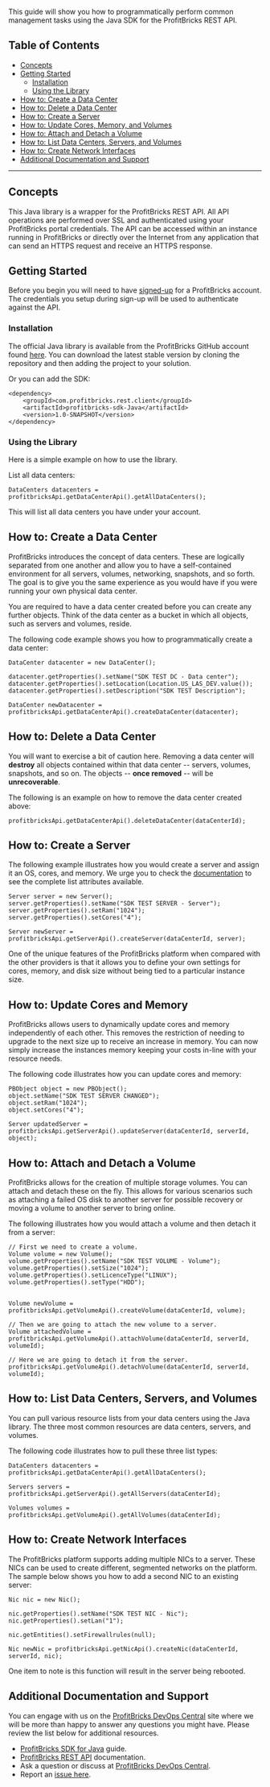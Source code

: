 This guide will show you how to programmatically perform common management tasks using the Java SDK for the ProfitBricks REST API.

## Table of Contents

* [Concepts](#concepts)
* [Getting Started](#getting-started)
    * [Installation](#installation)
    * [Using the Library](#using-the-library)
* [How to: Create a Data Center](#how-to-create-a-data-center)
* [How to: Delete a Data Center](#how-to-delete-a-data-center)
* [How to: Create a Server](#how-to-create-a-server)
* [How to: Update Cores, Memory, and Volumes](#how-to-update-cores-memory-and-volumes)
* [How to: Attach and Detach a Volume](#how-to-attach-and-detach-a-volume)
* [How to: List Data Centers, Servers, and Volumes](#how-to-list-data-centers-servers-and-volumes)
* [How to: Create Network Interfaces](#how-to-create-network-interfaces)
* [Additional Documentation and Support](#additional-documentation-and-support)

--------------

## Concepts

This Java library is a wrapper for the ProfitBricks REST API. All API operations are performed over SSL and authenticated using your ProfitBricks portal credentials. The API can be accessed within an instance running in ProfitBricks or directly over the Internet from any application that can send an HTTPS request and receive an HTTPS response. 

## Getting Started

Before you begin you will need to have [signed-up](https://www.profitbricks.com/signup) for a ProfitBricks account. The credentials you setup during sign-up will be used to authenticate against the API.


### Installation

The official Java library is available from the ProfitBricks GitHub account found [here](https://github.com/profitbricks/profitbricks-sdk-Java). You can download the latest stable version by cloning the repository and then adding the project to your solution.
  
Or you can add the SDK:

    <dependency>
        <groupId>com.profitbricks.rest.client</groupId>
        <artifactId>profitbricks-sdk-Java</artifactId>
        <version>1.0-SNAPSHOT</version>
    </dependency>


### Using the Library

Here is a simple example on how to use the library.

List all data centers: 

    DataCenters datacenters = profitbricksApi.getDataCenterApi().getAllDataCenters();
    
This will list all data centers you have under your account.

## How to: Create a Data Center

ProfitBricks introduces the concept of data centers. These are logically separated from one another and allow you to have a self-contained environment for all servers, volumes, networking, snapshots, and so forth. The goal is to give you the same experience as you would have if you were running your own physical data center.

You are required to have a data center created before you can create any further objects. Think of the data center as a bucket in which all objects, such as servers and volumes, reside. 

The following code example shows you how to programmatically create a data center: 

    DataCenter datacenter = new DataCenter();

    datacenter.getProperties().setName("SDK TEST DC - Data center");
    datacenter.getProperties().setLocation(Location.US_LAS_DEV.value());
    datacenter.getProperties().setDescription("SDK TEST Description");

    DataCenter newDatacenter = profitbricksApi.getDataCenterApi().createDataCenter(datacenter);

## How to: Delete a Data Center

You will want to exercise a bit of caution here. Removing a data center will **destroy** all objects contained within that data center -- servers, volumes, snapshots, and so on. The objects -- **once removed** -- will be **unrecoverable**. 

The following is an example on how to remove the data center created above:

    profitbricksApi.getDataCenterApi().deleteDataCenter(dataCenterId);

## How to: Create a Server

The following example illustrates how you would create a server and assign it an OS, cores, and memory. We urge you to check the [documentation](https://devops.profitbricks.com/api/rest/) to see the complete list attributes available.

    Server server = new Server();
    server.getProperties().setName("SDK TEST SERVER - Server");
    server.getProperties().setRam("1024");
    server.getProperties().setCores("4");

    Server newServer = profitbricksApi.getServerApi().createServer(dataCenterId, server);

One of the unique features of the ProfitBricks platform when compared with the other providers is that it allows you to define your own settings for cores, memory, and disk size without being tied to a particular instance size.  

## How to: Update Cores and Memory

ProfitBricks allows users to dynamically update cores and memory independently of each other. This removes the restriction of needing to upgrade to the next size up to receive an increase in memory. You can now simply increase the instances memory keeping your costs in-line with your resource needs. 

The following code illustrates how you can update cores and memory: 

    PBObject object = new PBObject();
    object.setName("SDK TEST SERVER CHANGED");
    object.setRam("1024");
    object.setCores("4");

    Server updatedServer = profitbricksApi.getServerApi().updateServer(dataCenterId, serverId, object);

## How to: Attach and Detach a Volume

ProfitBricks allows for the creation of multiple storage volumes. You can attach and detach these on the fly. This allows for various scenarios such as attaching a failed OS disk to another server for possible recovery or moving a volume to another server to bring online.

The following illustrates how you would attach a volume and then detach it from a server:

    // First we need to create a volume.
    Volume volume = new Volume();
    volume.getProperties().setName("SDK TEST VOLUME - Volume");
    volume.getProperties().setSize("1024");
    volume.getProperties().setLicenceType("LINUX");
    volume.getProperties().setType("HDD");

  
    Volume newVolume = profitbricksApi.getVolumeApi().createVolume(dataCenterId, volume);

    // Then we are going to attach the new volume to a server.
    Volume attachedVolume = profitbricksApi.getVolumeApi().attachVolume(dataCenterId, serverId, volumeId);

    // Here we are going to detach it from the server.
    profitbricksApi.getVolumeApi().detachVolume(dataCenterId, serverId, volumeId);

## How to: List Data Centers, Servers, and Volumes

You can pull various resource lists from your data centers using the Java library. The three most common resources are data centers, servers, and volumes.

The following code illustrates how to pull these three list types: 

    DataCenters datacenters = profitbricksApi.getDataCenterApi().getAllDataCenters();

    Servers servers = profitbricksApi.getServerApi().getAllServers(dataCenterId);

    Volumes volumes = profitbricksApi.getVolumeApi().getAllVolumes(dataCenterId);

## How to: Create Network Interfaces

The ProfitBricks platform supports adding multiple NICs to a server. These NICs can be used to create different, segmented networks on the platform.
The sample below shows you how to add a second NIC to an existing server: 

    Nic nic = new Nic();

    nic.getProperties().setName("SDK TEST NIC - Nic");
    nic.getProperties().setLan("1");

    nic.getEntities().setFirewallrules(null);

    Nic newNic = profitbricksApi.getNicApi().createNic(dataCenterId, serverId, nic);

One item to note is this function will result in the server being rebooted.

## Additional Documentation and Support

You can engage with us on the [ProfitBricks DevOps Central](https://devops.profitbricks.com/) site where we will be more than happy to answer any questions you might have. Please review the list below for additional resources.

* [ProfitBricks SDK for Java](https://devops.profitbricks.com/libraries/profitbricks-sdk-java/) guide.
* [ProfitBricks REST API](https://devops.profitbricks.com/api/rest/) documentation.
* Ask a question or discuss at [ProfitBricks DevOps Central](https://devops.profitbricks.com/community).
* Report an [issue here](https://github.com/profitbricks/profitbricks-sdk-java/issues).
